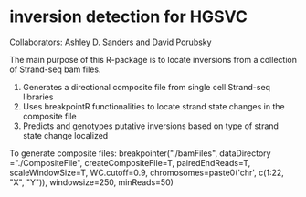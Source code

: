 # inversion detection for HGSVC

Collaborators: Ashley D. Sanders and David Porubsky

The main purpose of this R-package is to locate inversions from a collection of Strand-seq bam files.
1. Generates a directional composite file from single cell Strand-seq libraries 
2. Uses breakpointR functionalities to locate strand state changes in the composite file
3. Predicts and genotypes putative inversions based on type of strand state change localized

To generate composite files:
breakpointer("./bamFiles", dataDirectory ="./CompositeFile", createCompositeFile=T, pairedEndReads=T, scaleWindowSize=T, WC.cutoff=0.9, chromosomes=paste0('chr', c(1:22, "X", "Y")), windowsize=250, minReads=50)

